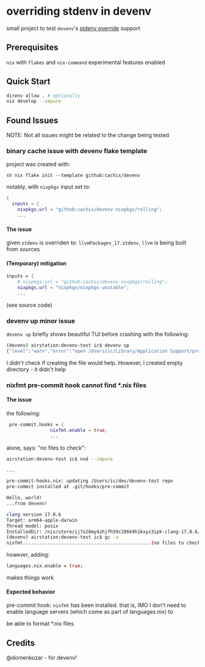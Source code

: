 # overriding stdenv in devenv

small project to test `devenv`'s [stdenv override](https://github.com/cachix/devenv/commit/a72055d4b3588cea2dcf08163a3be5781e838a72) support

## Prerequisites

`nix` with `flakes` and `nix-command` experimental features enabled

## Quick Start

```sh
direnv allow . # optionally
nix develop --impure
```

## Found Issues

NOTE: Not all issues might be related to the change being tested

### binary cache issue with devenv flake template

project was created with:

``sh
nix flake init --template github:cachix/devenv
``

notably, with `nixpkgs` input set to:

```nix
{
  inputs = {
    nixpkgs.url = "github:cachix/devenv-nixpkgs/rolling";
    ...

```

#### The issue

given `stdenv` is overriden to: `llvmPackages_17.stdenv`, `llvm` is being built from sources

#### (Temporary) mitigation

```nix
inputs = {
    # nixpkgs.url = "github:cachix/devenv-nixpkgs/rolling";
    nixpkgs.url = "nixpkgs/nixpkgs-unstable";
    ...
```

(see source code)

### devenv up minor issue

`devenv up` briefly shows beautiful TUI before crashing with the following:

```sh
(devenv) airstation:devenv-test ic$ devenv up
{"level":"warn","error":"open /Users/ic/Library/Application Support/process-compose/settings.yaml: no such file or directory","time":"2024-04-02T10:23:49+02:00","message":"Error reading settings file /Users/ic/Library/Application Support/process-compose/settings.yaml"}
```

I didn't check if creating the file would help. However, I created empty directory - it didn't help

### nixfmt pre-commit hook cannot find *.nix files

#### The issue

the following:

```nix
 pre-commit.hooks = {
                nixfmt.enable = true;
                ...
```

alone, says: "no files to check":

```sh
airstation:devenv-test ic$ nxd --impure

...

pre-commit-hooks.nix: updating /Users/ic/dev/devenv-test repo
pre-commit installed at .git/hooks/pre-commit

Hello, world!
...from devenv!

clang version 17.0.6
Target: arm64-apple-darwin
Thread model: posix
InstalledDir: /nix/store/ij7x28my4zhjfh59c286k9h1kxyz3ipk-clang-17.0.6/bin
(devenv) airstation:devenv-test ic$ gc -a
nixfmt...............................................(no files to check)Skipped
```

however, adding:

```nix
languages.nix.enable = true;
```

makes things work

#### Expected behavior

pre-commit hook: `nixfmt` has been installed. that is, IMO I don't need to enable language servers (which come as part of languages.nix) to

be able to format *.nix files

## Credits

@domenkozar - for devenv!
